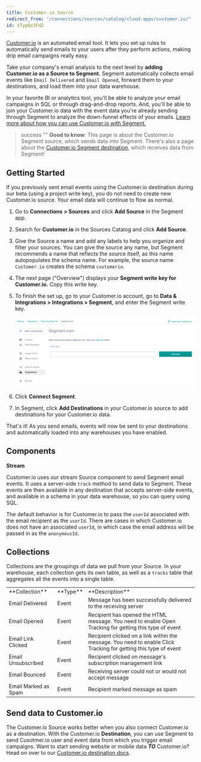 ```yaml
---
title: Customer.io Source
redirect_from: "/connections/sources/catalog/cloud-apps/customer.io/"
id: sTypQz3Fd2
---
```


[Customer.io](https://customer.io/) is an automated email tool. It lets you set up rules to automatically send emails to your users after they perform actions, making drip email campaigns really easy.

Take your company's email analysis to the next level by **adding Customer.io as a Source to Segment.** Segment automatically  collects email events like `Email Delivered` and `Email Opened`, forward them to your destinations, and load them into your data warehouse. 

In your favorite BI or analytics tool, you'll be able to analyze your email campaigns in SQL or through drag-and-drop reports. And, you'll be able to join your Customer.io data with the event data you're already sending through Segment to analyze the down-funnel effects of your emails. [Learn more about how you can use Customer.io with Segment.](https://segment.com/sources/customerio/)

> success ""
> **Good to know**: This page is about the Customer.io Segment source, which sends data _into_ Segment. There's also a page about the [Customer.io Segment destination](/docs/connections/destinations/catalog/customer-io/), which receives data from Segment!

## Getting Started

If you previously sent email events using the Customer.io destination during our beta (using a project write key), you do not need to create new Customer.io source. Your email data will continue to flow as normal.

1. Go to **Connections > Sources** and click **Add Source** in the Segment app.

2. Search for **Customer.io** in the Sources Catalog and click **Add Source**.

3. Give the Source a name and add any labels to help you organize and filter your sources. You can give the source any name, but Segment recommends a name that reflects the source itself, as this name autopopulates the schema name. For example, the source name  `Customer.io` creates the schema `customerio`.

4. The next page ("Overview") displays your **Segment write key for Customer.io.** Copy this write key. 

5. To finish the set up, go to your Customer.io account, go to **Data & Integrations > Integrations > Segment**, and enter the Segment write key.

   ![Screenshot of the Segment Source settings page in Customer.io.](images/customerio_streaming_data_out.png)

6. Click **Connect Segment**.

7. In Segment, click **Add Destinations** in your Customer.io source to add destinations for your Customer.io data.

That's it! As you send emails, events will now be sent to your destinations and automatically loaded into any warehouses you have enabled. 

## Components

**Stream**

Customer.io uses our stream Source component to send Segment email events. It uses a server-side `track` method to send data to Segment. These events are then available in any destination that accepts server-side events, and available in a schema in your data warehouse, so you can query using SQL. 

The default behavior is for Customer.io to pass the `userId` associated with the email recipient as the `userId`. There are cases in which Customer.io does not have an associated `userId`, in which case the email address will be passed in as the `anonymousId`. 

## Collections

Collections are the groupings of data we pull from your Source. In your warehouse, each collection gets its own table, as well as a `tracks` table that aggregates all the events into a single table. 

<table>
  <tr>
    <td>**Collection**</td>
    <td>**Type**</td>
    <td>**Description**</td>
  </tr>
  <tr>
    <td>Email Delivered</td>
    <td>Event</td>
    <td>Message has been successfully delivered to the receiving server</td>
  </tr>
  <tr>
    <td>Email Opened</td>
    <td>Event</td>
    <td>Recipient has opened the HTML message. You need to enable Open Tracking for getting this type of event</td>
  </tr>
    <tr>
    <td>Email Link Clicked</td>
    <td>Event</td>
    <td>Recipient clicked on a link within the message. You need to enable Click Tracking for getting this type of event</td>
  </tr>
    <tr>
    <td>Email Unsubscribed</td>
    <td>Event</td>
    <td>Recipient clicked on message's subscription management link</td>
  </tr>
    <tr>
    <td>Email Bounced</td>
    <td>Event</td>
    <td>Receiving server could not or would not accept message</td>
  </tr>
  <tr>
    <td>Email Marked as Spam</td>
    <td>Event</td>
    <td>Recipient marked message as spam</td>
  </tr>
</table>

<!-- Example: To query the Email Delivered table, you'd write a query like this:


```sql
select *
from customerio.email_delivered
```




<table>
</table> -->

## Send data to Customer.io

The Customer.io Source works better when you also connect Customer.io as a destination. With the Customer.io **Destination**, you can use Segment to send Cusotmer.io user and event data from which you trigger email campaigns. Want to start sending website or mobile data **_TO_** Customer.io? Head on over to our [Customer.io destination docs](https://segment.com/docs/connections/destinations/catalog/customer.io/).
